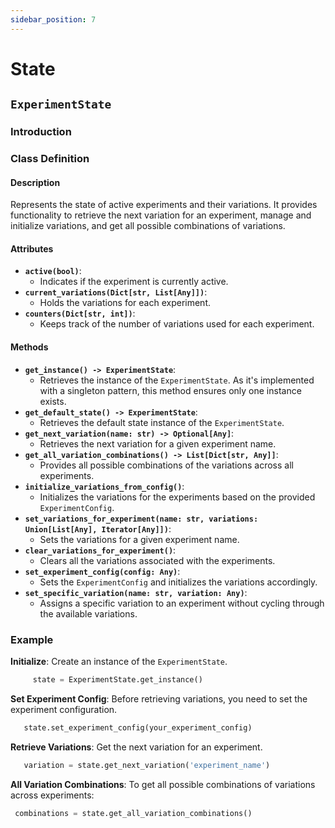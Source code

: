 ```yaml
---
sidebar_position: 7
---
```


# State

## `ExperimentState`

### Introduction

### Class Definition

#### Description

   Represents the state of active experiments and their variations. It provides functionality to retrieve the next variation for an experiment, manage and initialize variations, and get all possible combinations of variations.

#### Attributes

- **`active(bool)`**:
    - Indicates if the experiment is currently active.
- **`current_variations(Dict[str, List[Any]])`**:
    - Holds the variations for each experiment.
- **`counters(Dict[str, int])`**:
    - Keeps track of the number of variations used for each experiment.

#### Methods

- **`get_instance() -> ExperimentState`**:  
    - Retrieves the instance of the `ExperimentState`. As it's implemented with a singleton pattern, this method ensures only one instance exists.
- **`get_default_state() -> ExperimentState`**:
    - Retrieves the default state instance of the `ExperimentState`.
- **`get_next_variation(name: str) -> Optional[Any]`**:  
    - Retrieves the next variation for a given experiment name.
- **`get_all_variation_combinations() -> List[Dict[str, Any]]`**:  
    - Provides all possible combinations of the variations across all experiments.
- **`initialize_variations_from_config()`**:  
    - Initializes the variations for the experiments based on the provided `ExperimentConfig`.
- **`set_variations_for_experiment(name: str, variations: Union[List[Any], Iterator[Any]])`**:
    - Sets the variations for a given experiment name.
- **`clear_variations_for_experiment()`**:  
    - Clears all the variations associated with the experiments.
- **`set_experiment_config(config: Any)`**:  
    - Sets the `ExperimentConfig` and initializes the variations accordingly.
- **`set_specific_variation(name: str, variation: Any)`**:  
    - Assigns a specific variation to an experiment without cycling through the available variations.

### Example

**Initialize**: Create an instance of the `ExperimentState`.

```Python
     state = ExperimentState.get_instance()
```

**Set Experiment Config**: Before retrieving variations, you need to set the experiment configuration.

```Python
   state.set_experiment_config(your_experiment_config)
```

**Retrieve Variations**: Get the next variation for an experiment.

```Python
   variation = state.get_next_variation('experiment_name')
```

**All Variation Combinations**: To get all possible combinations of variations across experiments:

```Python
 combinations = state.get_all_variation_combinations()
```
